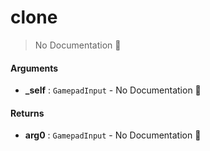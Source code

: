 # clone

> No Documentation 🚧

#### Arguments

- **\_self** : `GamepadInput` \- No Documentation 🚧

#### Returns

- **arg0** : `GamepadInput` \- No Documentation 🚧